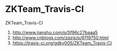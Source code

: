 # ZKTeam_Travis-CI
ZKTeam_Travis-CI

1. http://www.jianshu.com/p/5f96c27baaa5
2. http://www.cnblogs.com/zqzjs/p/6119750.html
3. https://travis-ci.org/gdky005/ZKTeam_Travis-CI
